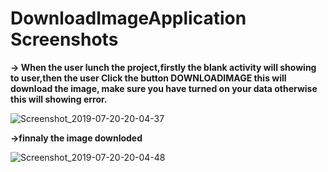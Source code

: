 # DownloadImageApplication Screenshots

<b>-> When the user lunch the project,firstly the blank activity will showing to user,then the user Click the button DOWNLOADIMAGE this will 
download the image, make sure you have turned on your data otherwise this will showing error.</b>


![Screenshot_2019-07-20-20-04-37](https://user-images.githubusercontent.com/45679427/61580635-f98c9d00-ab31-11e9-87d2-e11ce113eb5d.png)


<b> ->finnaly the image downloded </b>

![Screenshot_2019-07-20-20-04-48](https://user-images.githubusercontent.com/45679427/61580633-f98c9d00-ab31-11e9-952b-8bc69213249d.png)

